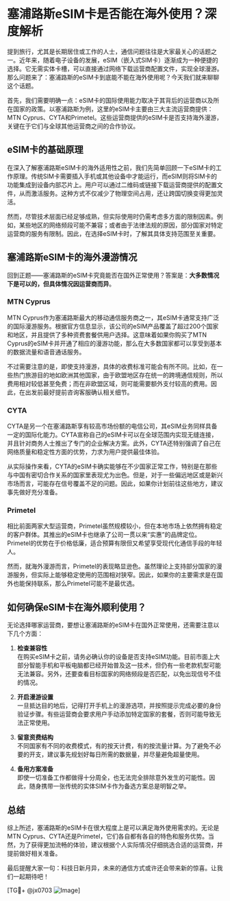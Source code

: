 # 塞浦路斯eSIM卡是否能在海外使用？深度解析

提到旅行，尤其是长期居住或工作的人士，通信问题往往是大家最关心的话题之一。近年来，随着电子设备的发展，eSIM（嵌入式SIM卡）逐渐成为一种便捷的选择。它无需实体卡槽，可以直接通过网络下载运营商配置文件，实现全球漫游。那么问题来了：塞浦路斯的eSIM卡到底能不能在海外使用呢？今天我们就来聊聊这个话题。

首先，我们需要明确一点：eSIM卡的国际使用能力取决于其背后的运营商以及所在国家的政策。以塞浦路斯为例，这里的eSIM卡主要由三大主流运营商提供：MTN Cyprus、CYTA和Primetel。这些运营商提供的eSIM卡是否支持海外漫游，关键在于它们与全球其他运营商之间的合作协议。

## eSIM卡的基础原理

在深入了解塞浦路斯eSIM卡的海外适用性之前，我们先简单回顾一下eSIM卡的工作原理。传统SIM卡需要插入手机或其他设备中才能运行，而eSIM则将SIM卡的功能集成到设备内部芯片上。用户可以通过二维码或链接下载运营商提供的配置文件，从而激活服务。这种方式不仅减少了物理空间占用，还让跨国切换变得更加灵活。

然而，尽管技术层面已经足够成熟，但实际使用时仍需考虑多方面的限制因素。例如，某些地区的网络频段可能不兼容；或者由于法律法规的原因，部分国家对特定运营商的服务有限制。因此，在选择eSIM卡时，了解其具体支持范围至关重要。

## 塞浦路斯eSIM卡的海外漫游情况

回到正题——塞浦路斯的eSIM卡究竟能否在国外正常使用？答案是：**大多数情况下是可以的，但具体情况因运营商而异**。

### MTN Cyprus
MTN Cyprus作为塞浦路斯最大的移动通信服务商之一，其eSIM卡通常支持广泛的国际漫游服务。根据官方信息显示，该公司的eSIM产品覆盖了超过200个国家和地区，并且提供了多种资费套餐供用户选择。这意味着如果你购买了MTN Cyprus的eSIM卡并开通了相应的漫游功能，那么在大多数国家都可以享受到基本的数据流量和语音通话服务。

不过需要注意的是，即使支持漫游，具体的收费标准可能会有所不同。比如，在一些热门旅游目的地如欧洲其他国家，由于欧盟地区存在统一的跨境通信规则，所以费用相对较低甚至免费；而在非欧盟区域，则可能需要额外支付较高的费用。因此，在出发前最好提前咨询客服确认相关细节。

### CYTA
CYTA是另一个在塞浦路斯享有较高市场份额的电信公司，其eSIM业务同样具备一定的国际化能力。CYTA宣称自己的eSIM卡可以在全球范围内实现无缝连接，并且针对商务人士推出了专门的企业解决方案。此外，CYTA还特别强调了自己在网络质量和稳定性方面的优势，力求为用户提供最佳体验。

从实际操作来看，CYTA的eSIM卡确实能够在不少国家正常工作，特别是在那些与中国有密切合作关系的国家里表现尤为出色。但是，对于一些偏远地区或是新兴市场而言，可能存在信号覆盖不足的问题。因此，如果你计划前往这些地方，建议事先做好充分准备。

### Primetel
相比前面两家大型运营商，Primetel虽然规模较小，但在本地市场上依然拥有稳定的客户群体。其推出的eSIM卡也继承了公司一贯以来“实惠”的品牌定位。Primetel的优势在于价格低廉，适合预算有限但又希望享受现代化通信手段的年轻人。

然而，就海外漫游而言，Primetel的表现略显逊色。虽然理论上支持部分国家的漫游服务，但实际上能够稳定使用的范围相对狭窄。因此，如果你的主要需求是在国外也能保持联系，那么Primetel可能不是最优选。

## 如何确保eSIM卡在海外顺利使用？

无论选择哪家运营商，要想让塞浦路斯的eSIM卡在国外正常使用，还需要注意以下几个方面：

1. **检查兼容性**  
   在购买eSIM卡之前，请务必确认你的设备是否支持eSIM功能。目前市面上大部分智能手机和平板电脑都已经开始普及这一技术，但仍有一些老款机型可能无法兼容。另外，还要查看目标国家的网络频段是否匹配，以免出现信号不佳的情况。

2. **开启漫游设置**  
   一旦抵达目的地后，记得打开手机上的漫游选项，并按照提示完成必要的身份验证步骤。有些运营商会要求用户手动添加特定国家的套餐，否则可能导致无法正常使用。

3. **留意资费结构**  
   不同国家有不同的收费模式，有的按天计费，有的按流量计算。为了避免不必要的开支，建议事先规划好每日所需的数据量，并尽量避免超量使用。

4. **备用方案准备**  
   即使一切准备工作都做得十分周全，也无法完全排除意外发生的可能性。因此，随身携带一张传统的实体SIM卡作为备选方案总是明智之举。

## 总结

综上所述，塞浦路斯的eSIM卡在很大程度上是可以满足海外使用需求的。无论是MTN Cyprus、CYTA还是Primetel，它们各自都有各自的特色和服务优势。当然，为了获得更加流畅的体验，建议根据个人实际情况仔细挑选合适的运营商，并提前做好相关准备。

最后提醒大家一句：科技日新月异，未来的通信方式或许还会带来新的惊喜。让我们一起期待吧！

[TG💪+ @jx0703 ![Image](https://github.com/user-attachments/assets/dbca1d08-cadb-493c-b0ec-ad6f7a83f270)]